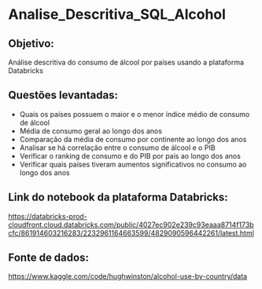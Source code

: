 # Analise_Descritiva_SQL_Alcohol
## Objetivo:
Análise descritiva do consumo de álcool por países usando a plataforma Databricks
## Questões levantadas:
* Quais os países possuem o maior e o menor índice médio de consumo de álcool
* Média de consumo geral ao longo dos anos
* Comparação da média de consumo por continente ao longo dos anos
* Analisar se há correlação entre o consumo de álcool e o PIB
* Verificar o ranking de consumo e do PIB por país ao longo dos anos
* Verificar quais países tiveram aumentos significativos no consumo ao longo dos anos
## Link do notebook da plataforma Databricks:
https://databricks-prod-cloudfront.cloud.databricks.com/public/4027ec902e239c93eaaa8714f173bcfc/861914603216283/2232961164663599/4829090596442261/latest.html
## Fonte de dados:
https://www.kaggle.com/code/hughwinston/alcohol-use-by-country/data
